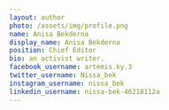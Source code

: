 ```yaml
---
layout: author
photo: /assets/img/profile.png
name: Anisa Bekderna
display_name: Anisa Bekderna
position: Chief Editor
bio: an activist writer.
facebook_username: artemis.ky.3
twitter_username: Nissa_bek
instagram_username: nissa_bek
linkedin_username: nissa-bek-46218112a
---
```


